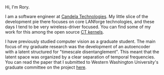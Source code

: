 Hi, I'm Rory.

I am a software engineer at [Candela Technologies](www.candelatech.com).
My little slice of the development pie there focuses on core LANforge technologies, and these days I tend to be very wireless-driver focused.
You can find some of my work for this among the open source [CT kernels](https://github.com/greearb?tab=repositories&q=linux-ct-).

I have previously studied computer vision as a graduate student.
The main focus of my graduate research was the development of an autoencoder with a latent structured for "timescale disentanglement".
This meant that the latent space was organized by a clear separation of temporal frequencies.
You can read the paper that I submitted to Western Washington University's graduate committee on the project [here](about/Video_Generation_Paper.pdf).
